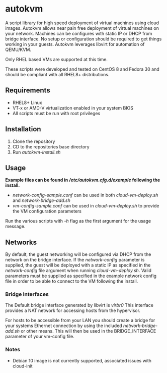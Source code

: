 # autokvm

A script library for high speed deployment of virtual machines using cloud images.
Autokvm allows near pain free deployment of virtual machines on your network.
Machines can be configures with static IP or DHCP from bridge interface.
No setup or configuration should be required to get things working in your guests.
Autokvm leverages libvirt for automation of QEMU/KVM.

Only RHEL based VMs are supported at this time.

These scripts were developed and tested on CentOS 8 and Fedora 30 and should be compliant with all RHEL8+ distributions.

## Requirements
- RHEL8+ Linux
- VT-x or AMD-V virtualization enabled in your system BIOS
- All scripts must be run with root privileges

## Installation
1. Clone the repository
2. CD to the repositories base directory
3. Run _autokvm-install.sh_

## Usage
**Example files can be found in _/etc/autokvm.cfg.d/example_ following the install.**
- _network-config-sample.conf_ can be used in both _cloud-vm-deploy.sh_ and _network-bridge-add.sh_
- _vm-config-sample.conf_ can be used in _cloud-vm-deploy.sh_ to provide the VM configuration parameters

Run the various scripts with _-h_ flag as the first argument for the usage message.

## Networks
By default, the guest networking will be configured via DHCP from the network on the bridge interface.
If the _network-config_ parameter is supplied, the guest will be deployed with a static IP as specified in the _network-config_ file argument when running _cloud-vm-deploy.sh_. Valid parameters must be supplied as specified in the example network config file in order to be able to connect to the VM following the install.

### Bridge Interfaces
The Default bridge interface generated by libvirt is _virbr0_
This interface provides a NAT network for accessing hosts from the hypervisor.

For hosts to be accessible from your LAN you should create a bridge for your systems Ethernet connection by using the included _network-bridge-add.sh_ or other means. This will then be used in the BRIDGE_INTERFACE parameter of your vm-config file.

### Notes
- Debian 10 image is not currently supported, associated issues with cloud-init